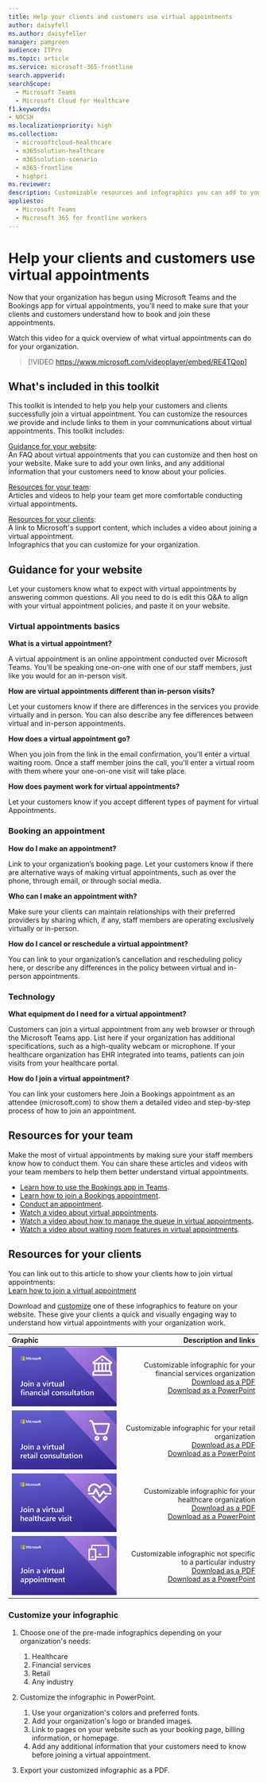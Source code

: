 ```yaml
---
title: Help your clients and customers use virtual appointments
author: daisyfell
ms.author: daisyfeller
manager: pamgreen
audience: ITPro
ms.topic: article 
ms.service: microsoft-365-frontline 
search.appverid: 
searchScope:
  - Microsoft Teams
  - Microsoft Cloud for Healthcare
f1.keywords:
- NOCSH
ms.localizationpriority: high
ms.collection: 
  - microsoftcloud-healthcare
  - m365solution-healthcare
  - m365solution-scenario
  - m365-frontline
  - highpri
ms.reviewer: 
description: Customizable resources and infographics you can add to your website to help your clients understand how to use virtual appointments with your organization. 
appliesto: 
  - Microsoft Teams
  - Microsoft 365 for frontline workers
---
```


# Help your clients and customers use virtual appointments

Now that your organization has begun using Microsoft Teams and the Bookings app for virtual appointments, you'll need to make sure that your clients and customers understand how to book and join these appointments.

Watch this video for a quick overview of what virtual appointments can do for your organization.

> [!VIDEO https://www.microsoft.com/videoplayer/embed/RE4TQop]

## What's included in this toolkit

This toolkit is intended to help you help your customers and clients successfully join a virtual appointment. You can customize the resources we provide and include links to them in your communications about virtual appointments. This toolkit includes:

[Guidance for your website](#guidance-for-your-website): <br> An FAQ about virtual appointments that you can customize and then host on your website. Make sure to add your own links, and any additional information that your customers need to know about your policies.

[Resources for your team](#resources-for-your-team): <br> Articles and videos to help your team get more comfortable conducting virtual appointments.

[Resources for your clients](#resources-for-your-clients): <br>
A link to Microsoft's support content, which includes a video about joining a virtual appointment.<br>
Infographics that you can customize for your organization.

## Guidance for your website

Let your customers know what to expect with virtual appointments by answering common questions. All you need to do is edit this Q&A to align with your virtual appointment policies, and paste it on your website.

### Virtual appointments basics

**What is a virtual appointment?**

A virtual appointment is an online appointment conducted over Microsoft Teams. You’ll be speaking one-on-one with one of our staff members, just like you would for an in-person visit.

**How are virtual appointments different than in-person visits?**

Let your customers know if there are differences in the services you provide virtually and in person. You can also describe any fee differences between virtual and in-person appointments.

**How does a virtual appointment go?**

When you join from the link in the email confirmation, you'll enter a virtual waiting room. Once a staff member joins the call, you'll enter a virtual room with them where your one-on-one visit will take place.

**How does payment work for virtual appointments?**

Let your customers know if you accept different types of payment for virtual Appointments.

### Booking an appointment

**How do I make an appointment?**

Link to your organization’s booking page. Let your customers know if there are alternative ways of making virtual appointments, such as over the phone, through email, or through social media.

**Who can I make an appointment with?**

Make sure your clients can maintain relationships with their preferred providers by sharing which, if any, staff members are operating exclusively virtually or in-person.

**How do I cancel or reschedule a virtual appointment?**

You can link to your organization’s cancellation and rescheduling policy here, or describe any differences in the policy between virtual and in-person appointments.

### Technology

**What equipment do I need for a virtual appointment?**

Customers can join a virtual appointment from any web browser or through the Microsoft Teams app. List here if your organization has additional specifications, such as a high-quality webcam or microphone. If your healthcare organization has EHR integrated into teams, patients can join visits from your healthcare portal.

**How do I join a virtual appointment?**

You can link your customers here Join a Bookings appointment as an attendee (microsoft.com) to show them a detailed video and step-by-step process of how to join an appointment.

## Resources for your team

Make the most of virtual appointments by making sure your staff members know how to conduct them. You can share these articles and videos with your team members to help them better understand virtual appointments.

- [Learn how to use the Bookings app in Teams](https://support.microsoft.com/office/what-is-bookings-42d4e852-8e99-4d8f-9b70-d7fc93973cb5).
- [Learn how to join a Bookings appointment](https://support.microsoft.com/office/join-a-bookings-appointment-attendees-3deb7bde-3ea3-4b41-8a06-741ad0db9fc0).
- [Conduct an appointment](bookings-virtual-visits.md#conduct-an-appointment).
- [Watch a video about virtual appointments](#help-your-clients-and-customers-use-virtual-appointments).
- [Watch a video about how to manage the queue in virtual appointments](https://go.microsoft.com/fwlink/?linkid=2202615).
- [Watch a video about waiting room features in virtual appointments](https://go.microsoft.com/fwlink/?linkid=2202614).

## Resources for your clients

You can link out to this article to show your clients how to join virtual appointments: <br>
[Learn how to join a virtual appointment](https://support.microsoft.com/office/join-a-bookings-appointment-as-an-attendee-95cea12d-2220-421f-a663-6efb20913c7f)

Download and [customize](#customize-your-infographic) one of these infographics to feature on your website. These give your clients a quick and visually engaging way to understand how virtual appointments with your organization work.

| Graphic                | Description and links              |
| :------------------- | -------------------: |
| [![Image of the financial services infographic](media/vv-finserv-thumbnail.png)](//download.microsoft.com/download/8/5/7/85784cd8-6945-4fcc-a3c3-972bd88d3fef/VirtualVisit_Financial_Infographic.pdf) | Customizable infographic for your financial services organization <br> [Download as a PDF](//download.microsoft.com/download/8/5/7/85784cd8-6945-4fcc-a3c3-972bd88d3fef/VirtualVisit_Financial_Infographic.pdf) <br> [Download as a PowerPoint](//download.microsoft.com/download/8/5/7/85784cd8-6945-4fcc-a3c3-972bd88d3fef/VirtualVisit_Financial_Infographic.pptx)
| [![Image of the retail infographic](media/vv-retail-thumbnail.png)](//download.microsoft.com/download/a/b/5/ab5c07d9-cf7a-47b3-ba54-05a8a0a2a1bd/VirtualVisit_Retail_Infographic.pdf) | Customizable infographic for your retail organization <br> [Download as a PDF](//download.microsoft.com/download/a/b/5/ab5c07d9-cf7a-47b3-ba54-05a8a0a2a1bd/VirtualVisit_Retail_Infographic.pdf) <br> [Download as a PowerPoint](//download.microsoft.com/download/a/b/5/ab5c07d9-cf7a-47b3-ba54-05a8a0a2a1bd/VirtualVisit_Retail_Infographic.pptx) |
| [![Image of the healthcare infographic](media/vv-healthcare-thumbnail.png)](//download.microsoft.com/download/4/d/3/4d3d9c53-0304-4aea-a56a-60a16402c58f/VirtualVisit_Healthcare_Infographic.pdf) | Customizable infographic for your healthcare organization <br> [Download as a PDF](//download.microsoft.com/download/4/d/3/4d3d9c53-0304-4aea-a56a-60a16402c58f/VirtualVisit_Healthcare_Infographic.pdf) <br> [Download as a PowerPoint](//download.microsoft.com/download/4/d/3/4d3d9c53-0304-4aea-a56a-60a16402c58f/VirtualVisit_Healthcare_Infographic.pptx) |
| [![Image of the non-industry-specific infographic.](media/va-generic-thumb.png)](//download.microsoft.com/download/c/6/9/c69d3f29-a8f5-462b-a645-79119beab406/VirtualVisit_Generic_Infographic.pdf) | Customizable infographic not specific to a particular industry <br> [Download as a PDF](//download.microsoft.com/download/c/6/9/c69d3f29-a8f5-462b-a645-79119beab406/VirtualVisit_Generic_Infographic.pdf) <br> [Download as a PowerPoint](//download.microsoft.com/download/c/6/9/c69d3f29-a8f5-462b-a645-79119beab406/VirtualVisit_Generic_Infographic.pptx) |

### Customize your infographic

1. Choose one of the pre-made infographics depending on your organization's needs:
    1. Healthcare
    2. Financial services
    3. Retail
    1. Any industry

2. Customize the infographic in PowerPoint.
    1. Use your organization's colors and preferred fonts.
    2. Add your organization's logo or branded images.
    3. Link to pages on your website such as your booking page, billing information, or homepage.
    4. Add any additional information that your customers need to know before joining a virtual appointment.

3. Export your customized infographic as a PDF.
